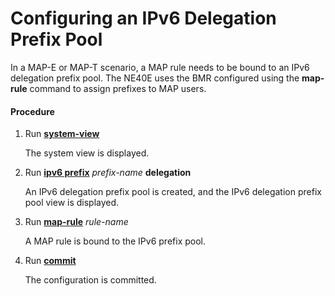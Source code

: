 Configuring an IPv6 Delegation Prefix Pool
==========================================

In a MAP-E or MAP-T scenario, a MAP rule needs to be bound to an IPv6 delegation prefix pool. The NE40E uses the BMR configured using the **map-rule** command to assign prefixes to MAP users.

#### Procedure

1. Run [**system-view**](cmdqueryname=system-view)
   
   
   
   The system view is displayed.
2. Run [**ipv6 prefix**](cmdqueryname=ipv6+prefix) *prefix-name* **delegation**
   
   
   
   An IPv6 delegation prefix pool is created, and the IPv6 delegation prefix pool view is displayed.
3. Run [**map-rule**](cmdqueryname=map-rule) *rule-name*
   
   
   
   A MAP rule is bound to the IPv6 prefix pool.
4. Run [**commit**](cmdqueryname=commit)
   
   
   
   The configuration is committed.